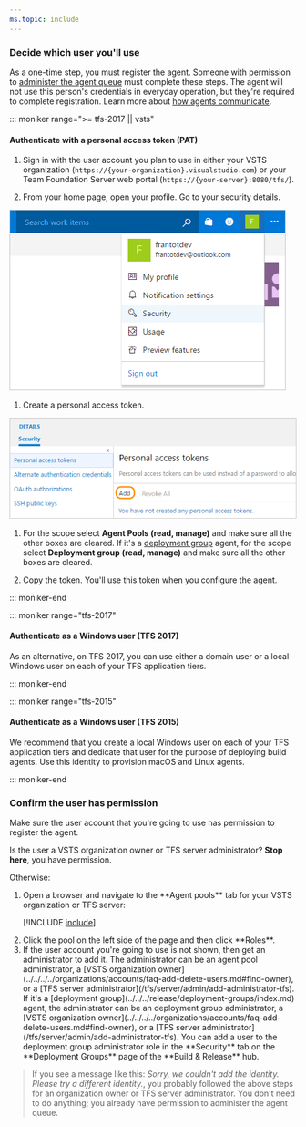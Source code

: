 ```yaml
---
ms.topic: include
---
```


### Decide which user you'll use

As a one-time step, you must register the agent. Someone with permission to
[administer the agent queue](../../organizations/security/about-security-roles?view=vsts#agent-queue-security-roles)
must complete these steps. The agent will not use this person's
credentials in everyday operation, but they're required to complete registration.
Learn more about [how agents communicate](../../agents.md#communication).

::: moniker range=">= tfs-2017 || vsts"

#### Authenticate with a personal access token (PAT)

1. Sign in with the user account you plan to use in either your VSTS organization (```https://{your-organization}.visualstudio.com```)
or your Team Foundation Server web portal (```https://{your-server}:8080/tfs/```).

1.  From your home page, open your profile. Go to your security details.

 ![test](../../../../repos/git/_shared/_img/my-profile-team-services.png)

1. Create a personal access token.

 ![test](../../../../repos/git/_shared/_img/add-personal-access-token.png)

1. For the scope select **Agent Pools (read, manage)** and make sure all the other boxes are cleared.
   If it's a [deployment group](../../../release/deployment-groups/index.md) agent, for the scope select **Deployment group (read, manage)** and make sure all the other boxes are cleared.

1. Copy the token. You'll use this token when you configure the agent.

::: moniker-end

::: moniker range="tfs-2017"

#### Authenticate as a Windows user (TFS 2017)

As an alternative, on TFS 2017, you can use either a domain user or a
local Windows user on each of your TFS application tiers.

::: moniker-end

::: moniker range="tfs-2015"

#### Authenticate as a Windows user (TFS 2015)

We recommend that you create a local Windows user on each of your TFS
application tiers and dedicate that user for the purpose of deploying build
agents. Use this identity to provision macOS and Linux agents.

::: moniker-end


### Confirm the user has permission

Make sure the user account that you're going to use has permission to register the agent.

Is the user a VSTS organization owner or TFS server administrator? **Stop here**, you have permission.

Otherwise:

<ol>
<li>Open a browser and navigate to the **Agent pools** tab for your VSTS organization or TFS server:

[!INCLUDE [include](../../_shared/agent-pools-tab.md)]</li>

<li>Click the pool on the left side of the page and then click **Roles**.</li>

<li>If the user account you're going to use is not shown, then get an administrator to add it. The administrator can be an agent pool administrator, a [VSTS organization owner](../../../../organizations/accounts/faq-add-delete-users.md#find-owner), or a [TFS server administrator](/tfs/server/admin/add-administrator-tfs).
If it's a [deployment group](../../../release/deployment-groups/index.md) agent, the administrator can be an deployment group administrator, a [VSTS organization owner](../../../../organizations/accounts/faq-add-delete-users.md#find-owner), or a [TFS server administrator](/tfs/server/admin/add-administrator-tfs).
You can add a user to the deployment group administrator role in the **Security** tab on the **Deployment Groups** page of the **Build &amp; Release** hub.</li>
</ol>

> If you see a message like this: _Sorry, we couldn't add the identity. Please try a different identity._, you probably followed the above steps for an organization owner or TFS server administrator. You don't need to do anything; you already have permission to administer the agent queue.